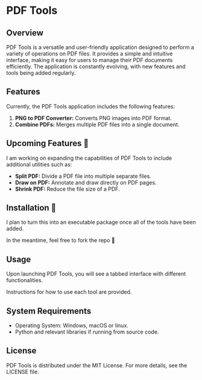 # PDF Tools

## Overview

PDF Tools is a versatile and user-friendly application designed to perform a variety of operations on PDF files. It provides a simple and intuitive interface, making it easy for users to manage their PDF documents efficiently. The application is constantly evolving, with new features and tools being added regularly.

## Features

Currently, the PDF Tools application includes the following features:

1. **PNG to PDF Converter:** Converts PNG images into PDF format.
2. **Combine PDFs:** Merges multiple PDF files into a single document.

## Upcoming Features 🚧

I am working on expanding the capabilities of PDF Tools to include additional utilities such as:

- **Split PDF:** Divide a PDF file into multiple separate files.
- **Draw on PDF:** Annotate and draw directly on PDF pages.
- **Shrink PDF:** Reduce the file size of a PDF.

## Installation 🚧

I plan to turn this into an executable package once all of the tools have been added.

In the meantime, feel free to fork the repo 🙂

## Usage

Upon launching PDF Tools, you will see a tabbed interface with different functionalities.

Instructions for how to use each tool are provided.

## System Requirements

- Operating System: Windows, macOS or linux.
- Python and relevant libraries if running from source code.

## License

PDF Tools is distributed under the MIT License. For more details, see the LICENSE file.